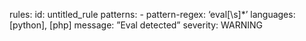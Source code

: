 rules:
id: untitled_rule
patterns: 
		- pattern-regex: ‘eval[\s]*’
languages: [python], [php]
message: ”Eval detected”
severity: WARNING

